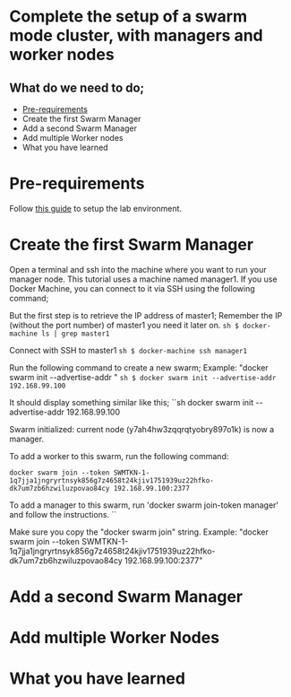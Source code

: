 # Complete the setup of a swarm mode cluster, with managers and worker nodes

## What do we need to do;
- [Pre-requirements](#prereqs)
- Create the first Swarm Manager
- Add a second Swarm Manager
- Add multiple Worker nodes
- What you have learned

# Pre-requirements
Follow [this guide](../pre-requirements.md) to setup the lab environment.

# Create the first Swarm Manager
Open a terminal and ssh into the machine where you want to run your manager node. This tutorial uses a machine named manager1. If you use Docker Machine, you can connect to it via SSH using the following command;

But the first step is to retrieve the IP address of master1;
Remember the IP (without the port number) of master1 you need it later on.
``sh
$ docker-machine ls | grep master1
``

Connect with SSH to master1
``sh
$ docker-machine ssh manager1
``


Run the following command to create a new swarm;
Example: "docker swarm init --advertise-addr <MANAGER1-IP>"
``sh
$ docker swarm init --advertise-addr 192.168.99.100
``

It should display something similar like this;
``sh
docker swarm init --advertise-addr 192.168.99.100


Swarm initialized: current node (y7ah4hw3zqqrqtyobry897o1k) is now a manager.

To add a worker to this swarm, run the following command:

    docker swarm join --token SWMTKN-1-1q7jja1jngryrtnsyk856g7z4658t24kjiv1751939uz22hfko-dk7um7zb6hzwiluzpovao84cy 192.168.99.100:2377

To add a manager to this swarm, run 'docker swarm join-token manager' and follow the instructions.
``

Make sure you copy the "docker swarm join" string.
Example: "docker swarm join --token SWMTKN-1-1q7jja1jngryrtnsyk856g7z4658t24kjiv1751939uz22hfko-dk7um7zb6hzwiluzpovao84cy 192.168.99.100:2377"
# Add a second Swarm Manager



# Add multiple Worker Nodes


# What you have learned
